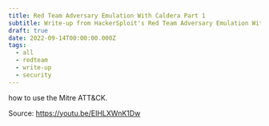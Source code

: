 ```yaml
---
title: Red Team Adversary Emulation With Caldera Part 1
subtitle: Write-up from HackerSploit's Red Team Adversary Emulation With Caldera in YouTube
draft: true
date: 2022-09-14T00:00:00.000Z
tags:
  - all
  - redteam
  - write-up
  - security
---
```


how to use the Mitre ATT\&CK.

Source: https://youtu.be/EIHLXWnK1Dw
